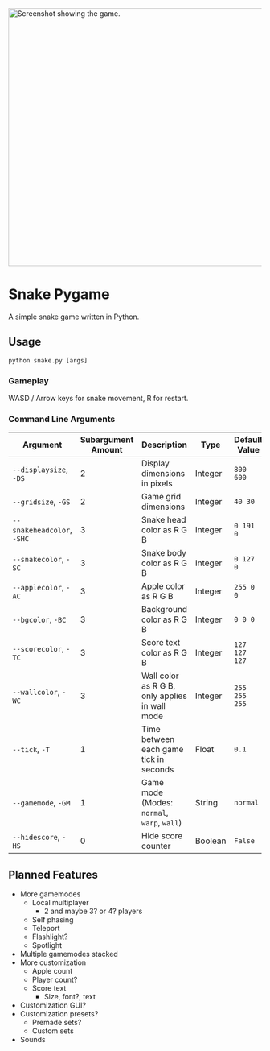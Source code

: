 <img width="512" alt="Screenshot showing the game." src="https://github.com/user-attachments/assets/d35c09bf-fa54-47f5-9e36-3511b58303df" />

# Snake Pygame
A simple snake game written in Python.

## Usage
```
python snake.py [args]
```

### Gameplay
WASD / Arrow keys for snake movement, R for restart.

### Command Line Arguments
|Argument|Subargument Amount|Description|Type|Default Value|
|-|-|-|-|-|
|`--displaysize`, `-DS`|2|Display dimensions in pixels|Integer|`800 600`|
|`--gridsize`, `-GS`|2|Game grid dimensions|Integer|`40 30`|
|`--snakeheadcolor`, `-SHC`|3|Snake head color as R G B|Integer|`0 191 0`|
|`--snakecolor`, `-SC`|3|Snake body color as R G B|Integer|`0 127 0`|
|`--applecolor`, `-AC`|3|Apple color as R G B|Integer|`255 0 0`|
|`--bgcolor`, `-BC`|3|Background color as R G B|Integer|`0 0 0`|
|`--scorecolor`, `-TC`|3|Score text color as R G B|Integer|`127 127 127`|
|`--wallcolor`, `-WC`|3|Wall color as R G B, only applies in wall mode|Integer|`255 255 255`|
|`--tick`, `-T`|1|Time between each game tick in seconds|Float|`0.1`|
|`--gamemode`, `-GM`|1|Game mode (Modes: `normal`, `warp`, `wall`)|String|`normal`|
|`--hidescore`, `-HS`|0|Hide score counter|Boolean|`False`|

## Planned Features
- More gamemodes
    - Local multiplayer
        - 2 and maybe 3? or 4? players
    - Self phasing
    - Teleport
    - Flashlight?
    - Spotlight
- Multiple gamemodes stacked
- More customization
    - Apple count
    - Player count?
    - Score text
        - Size, font?, text
- Customization GUI?
- Customization presets?
    - Premade sets?
    - Custom sets
- Sounds
